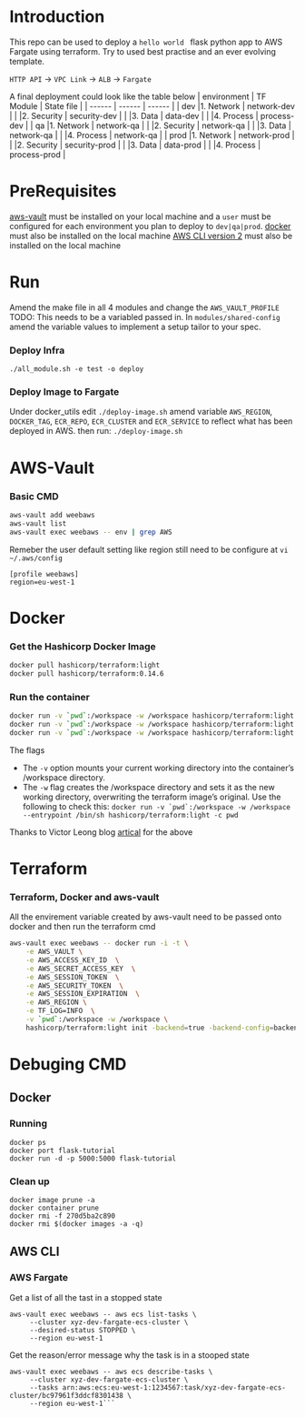 # Introduction
This repo can be used to deploy a  ```hello world ``` flask python app to AWS Fargate using terraform. Try to used best practise and an ever evolving template.

```HTTP API``` -> ```VPC Link``` -> ```ALB``` -> ```Fargate```

A final deployment could look like the table below
| environment | TF Module | State file |
| ------ | ------ | ------ |
| dev |1. Network | network-dev |
|  |2. Security | security-dev |
|  |3. Data | data-dev |
|  |4. Process | process-dev |
| qa |1. Network | network-qa |
|  |2. Security | network-qa |
|  |3. Data | network-qa |
|  |4. Process | network-qa |
| prod |1. Network | network-prod |
|  |2. Security | security-prod |
|  |3. Data | data-prod |
|  |4. Process | process-prod |

# PreRequisites 
 [aws-vault](https://github.com/99designs/aws-vault) must be installed on your local machine and a ```user``` must be configured for each environment you plan to deploy to ```dev|qa|prod```.
 [docker](https://docs.docker.com/get-docker/) must also be installed on the local machine
 [AWS CLI version 2](https://docs.aws.amazon.com/cli/latest/userguide/install-cliv2.html) must also be installed on the local machine
# Run
Amend the make file in all 4 modules and change the ```AWS_VAULT_PROFILE``` TODO: This needs to be a variabled passed in.
In ```modules/shared-config``` amend the variable values to implement a setup tailor to your spec.
### Deploy Infra
```./all_module.sh -e test -o deploy```
### Deploy Image to Fargate
Under docker_utils edit ```./deploy-image.sh``` amend variable ```AWS_REGION```, ```DOCKER_TAG```, ```ECR_REPO```, ```ECR_CLUSTER``` and ```ECR_SERVICE``` to reflect what has been deployed in AWS. then run: 
```./deploy-image.sh```
# AWS-Vault
### Basic CMD
```sh
aws-vault add weebaws
aws-vault list
aws-vault exec weebaws -- env | grep AWS
```
Remeber the user default setting like region still need to be configure at ```vi ~/.aws/config```
```
[profile weebaws]
region=eu-west-1
```
# Docker
### Get the Hashicorp Docker Image
```sh
docker pull hashicorp/terraform:light
docker pull hashicorp/terraform:0.14.6
```
### Run the container
```sh
docker run -v `pwd`:/workspace -w /workspace hashicorp/terraform:light init
docker run -v `pwd`:/workspace -w /workspace hashicorp/terraform:light apply
docker run -v `pwd`:/workspace -w /workspace hashicorp/terraform:light destroy
```
The flags
  - The ```-v``` option mounts your current working directory into the container’s /workspace directory.
  - The ```-w``` flag creates the /workspace directory and sets it as the new working directory, overwriting the terraform image’s original.
Use the following to check this: ```docker run -v `pwd`:/workspace -w /workspace --entrypoint /bin/sh hashicorp/terraform:light -c pwd```

Thanks to Victor Leong blog [artical](https://www.vic-l.com/terraform-with-docker) for the above

# Terraform

### Terraform, Docker and aws-vault
All the envirement variable created by aws-vault need to be passed onto docker and then run the terraform cmd
```sh
aws-vault exec weebaws -- docker run -i -t \
	-e AWS_VAULT \
	-e AWS_ACCESS_KEY_ID  \
	-e AWS_SECRET_ACCESS_KEY  \
	-e AWS_SESSION_TOKEN  \
	-e AWS_SECURITY_TOKEN  \
	-e AWS_SESSION_EXPIRATION  \
	-e AWS_REGION \
	-e TF_LOG=INFO  \
	-v `pwd`:/workspace -w /workspace \
	hashicorp/terraform:light init -backend=true -backend-config=backend.tfvars
```
# Debuging CMD
## Docker
### Running
```
docker ps
docker port flask-tutorial
docker run -d -p 5000:5000 flask-tutorial
```
### Clean up
```
docker image prune -a
docker container prune
docker rmi -f 270d5ba2c890
docker rmi $(docker images -a -q)
```
## AWS CLI
### AWS Fargate
Get a list of all the tast in a stopped state
```
aws-vault exec weebaws -- aws ecs list-tasks \
     --cluster xyz-dev-fargate-ecs-cluster \
     --desired-status STOPPED \
     --region eu-west-1
```
Get the reason/error message why the task is in a stooped state
```
aws-vault exec weebaws -- aws ecs describe-tasks \
     --cluster xyz-dev-fargate-ecs-cluster \
     --tasks arn:aws:ecs:eu-west-1:1234567:task/xyz-dev-fargate-ecs-cluster/bc97961f3ddcf8301438 \
     --region eu-west-1```